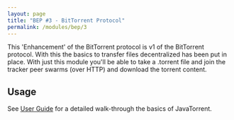 ```yaml
---
layout: page
title: "BEP #3 - BitTorrent Protocol"
permalink: /modules/bep/3
---
```


This 'Enhancement' of the BitTorrent protocol is v1 of the BitTorrent protocol. With this the basics to transfer files decentralized has been put in place.
With just this module you'll be able to take a .torrent file and join the tracker peer swarms (over HTTP) and download the torrent content.

## Usage

See [User Guide](/JavaTorrent/user-guide/) for a detailed walk-through the basics of JavaTorrent.

